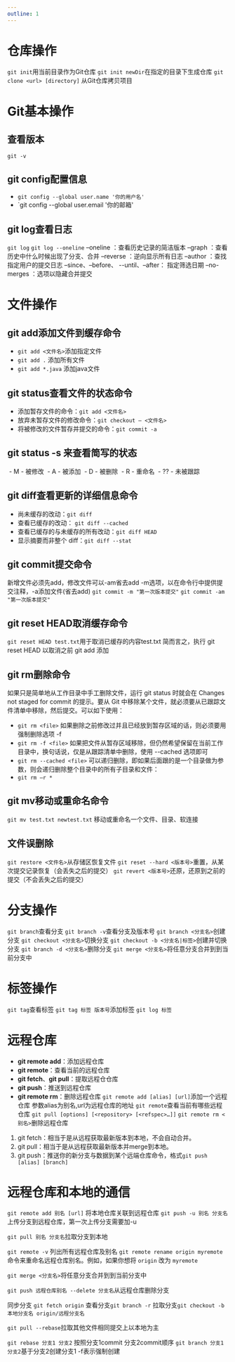 ```yaml
---
outline: 1
---
```

# 仓库操作
`git init`用当前目录作为Git仓库
`git init newDir`在指定的目录下生成仓库
`git clone <url> [directory]` 从Git仓库拷贝项目
# Git基本操作
## 查看版本
`git -v`
## git config配置信息
- `git config --global user.name '你的用户名'`
- `git config --global user.email '你的邮箱'
## git log查看日志
`git log`
`git log --oneline`
–oneline ：查看历史记录的简洁版本
–graph ：查看历史中什么时候出现了分支、合并
–reverse ：逆向显示所有日志
–author ：查找指定用户的提交日志
–since、–before、 --until、–after： 指定筛选日期
–no-merges ：选项以隐藏合并提交
# 文件操作
## git add添加文件到缓存命令
- `git add <文件名>`添加指定文件
- `git add .` 添加所有文件
- `git add *.java` 添加java文件
## git status查看文件的状态命令
- 添加暂存文件的命令：`git add <文件名>`
- 放弃未暂存文件的修改命令：`git checkout – <文件名>`
- 将被修改的文件暂存并提交的命令：`git commit -a`
## git status -s 来查看简写的状态
 - M - 被修改
 - A - 被添加
 - D - 被删除
 - R - 重命名
 - ?? - 未被跟踪
## git diff查看更新的详细信息命令
- 尚未缓存的改动：`git diff`
- 查看已缓存的改动： `git diff --cached`
- 查看已缓存的与未缓存的所有改动：`git diff HEAD`
- 显示摘要而非整个 diff：`git diff --stat`
## git commit提交命令
新增文件必须先add，修改文件可以-am省去add
-m选项，以在命令行中提供提交注释，-a添加文件(省去add)
`git commit -m "第一次版本提交"`
`git commit -am "第一次版本提交"`
## git reset HEAD取消缓存命令
`git reset HEAD test.txt`用于取消已缓存的内容test.txt
简而言之，执行 git reset HEAD 以取消之前 git add 添加
## git rm删除命令
如果只是简单地从工作目录中手工删除文件，运行 git status 时就会在 Changes not staged for commit 的提示。要从 Git 中移除某个文件，就必须要从已跟踪文件清单中移除，然后提交。可以如下使用：
- `git rm <file>`
如果删除之前修改过并且已经放到暂存区域的话，则必须要用强制删除选项 -f
- `git rm -f <file>`
如果把文件从暂存区域移除，但仍然希望保留在当前工作目录中，换句话说，仅是从跟踪清单中删除，使用 --cached 选项即可
- `git rm --cached <file>`
可以递归删除，即如果后面跟的是一个目录做为参数，则会递归删除整个目录中的所有子目录和文件：
- `git rm –r *`
## git mv移动或重命名命令
`git mv test.txt newtest.txt` 移动或重命名一个文件、目录、软连接
## 文件误删除
`git restore <文件名>`从存储区恢复文件
`git reset --hard <版本号>`重置，从某次提交记录恢复（会丢失之后的提交）
`git revert <版本号>`还原，还原到之前的提交（不会丢失之后的提交）
# 分支操作
`git branch`查看分支
`git branch -v`查看分支及版本号
`git branch <分支名>`创建分支
`git checkout <分支名>`切换分支
`git checkout -b <分支名|标签>`创建并切换分支
`git branch -d <分支名>`删除分支
`git merge <分支名>`将任意分支合并到到当前分支中
# 标签操作
`git tag`查看标签
`git tag 标签 版本号`添加标签
`git log 标签`
# 远程仓库
- **git remote add**：添加远程仓库
- **git remote**：查看当前的远程仓库
- **git fetch**、**git pull**：提取远程仓仓库
- **git push**：推送到远程仓库
- **git remote rm**：删除远程仓库
`git remote add [alias] [url]`添加一个远程仓库  参数alias为别名,url为远程仓库的地址
`git remote`查看当前有哪些远程仓库
`git pull [options] [<repository> [<refspec>…]]`
`git remote rm <别名>`删除远程仓库
1. git fetch：相当于是从远程获取最新版本到本地，不会自动合并。
2. git pull：相当于是从远程获取最新版本并merge到本地。
3. git push：推送你的新分支与数据到某个远端仓库命令，格式`git push [alias] [branch]`


# 远程仓库和本地的通信
`git remote add 别名 [url]` 将本地仓库关联到远程仓库
`git push -u 别名 分支名` 上传分支到远程仓库，第一次上传分支需要加-u

`git pull 别名 分支名`拉取分支到本地

`git remote -v` 列出所有远程仓库及别名
`git remote rename origin myremote` 命令来重命名远程仓库别名。例如，如果你想将 `origin` 改为 `myremote`

`git merge <分支名>`将任意分支合并到到当前分支中

`git push 远程仓库别名 --delete 分支名`从远程仓库删除分支

同步分支
`git fetch origin`
查看分支`git branch -r`
拉取分支`git checkout -b 本地分支名 origin/远程分支名`

`git pull --rebase`拉取其他文件相同提交上以本地为主

`git rebase 分支1 分支2` 按照分支1commit 分支2commit顺序
`git branch 分支1 分支2`基于分支2创建分支1 -f表示强制创建